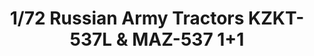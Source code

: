 ---
layout: product
title: "1/72 Russian Army Tractors KZKT-537L & MAZ-537  1+1"
price: "4500" 
desc: "Maketa"
img_path: "/assets/img/TAKO5003.webp"
brand: "N/A"
available: true
special_offer: false
new: false
soon: false
cat: "010000"
subcat: "010200"
subsubcat: "0N/A"
sifra: "TAKO5003"
popular: false
---